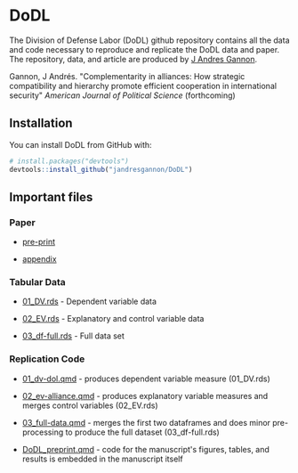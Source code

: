 # DoDL

The Division of Defense Labor (DoDL) github repository contains all the data and code necessary to reproduce and replicate the DoDL data and paper. The repository, data, and article are produced by [J Andres Gannon](https://jandresgannon.com/).

Gannon, J Andrés. "Complementarity in alliances: How strategic compatibility and hierarchy promote efficient cooperation in international security" _American Journal of Political Science_ (forthcoming)

## Installation

You can install DoDL from GitHub with:

``` r
# install.packages("devtools")
devtools::install_github("jandresgannon/DoDL")
```

## Important files
### Paper
- [pre-print]([url](https://github.com/jandresgannon/DoDL/blob/main/paper/DoDL_preprint.pdf))

- [appendix]([url](https://github.com/jandresgannon/DoDL/blob/main/paper/DoDL_Appendix.pdf))

### Tabular Data
- [01_DV.rds]([url](https://github.com/jandresgannon/DoDL/blob/main/data/01_DV.rds)) - Dependent variable data

- [02_EV.rds]([url](https://github.com/jandresgannon/DoDL/blob/main/data/02_EV.rds)) - Explanatory and control variable data

- [03_df-full.rds]([url](https://github.com/jandresgannon/DoDL/blob/main/data/03_df-full.rds)) - Full data set

### Replication Code
- [01_dv-dol.qmd](https://github.com/jandresgannon/DoDL/blob/main/docs/01_dv-dol.qmd) - produces dependent variable measure (01_DV.rds)

- [02_ev-alliance.qmd](https://github.com/jandresgannon/DoDL/blob/main/docs/02_ev-alliance.qmd) - produces explanatory variable measures and merges control variables (02_EV.rds)

- [03_full-data.qmd]([url](https://github.com/jandresgannon/DoDL/blob/main/docs/03_full-df.qmd)) - merges the first two dataframes and does minor pre-processing to produce the full dataset (03_df-full.rds)

- [DoDL_preprint.qmd](https://github.com/jandresgannon/DoDL/blob/main/paper/DoDL_preprint.qmd) - code for the manuscript's figures, tables, and results is embedded in the manuscript itself
